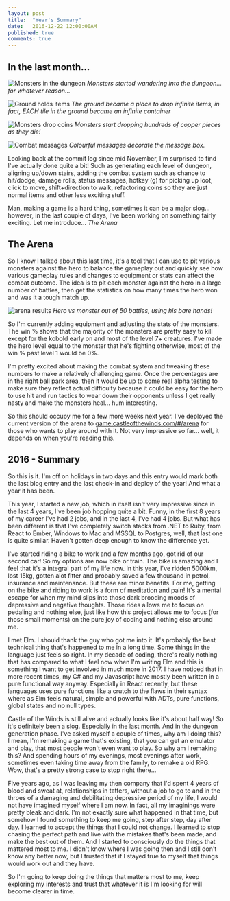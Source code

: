 ```yaml
---
layout: post
title:  "Year's Summary"
date:   2016-12-22 12:00:00AM
published: true
comments: true
---
```


## In the last month...


![Monsters in the dungeon](/cotwmtor/images/random_monsters.png)
*Monsters started wandering into the dungeon... for whatever reason...*

![Ground holds items](/cotwmtor/images/items_on_ground.png)
*The ground became a place to drop infinite items, in fact, _EACH_ tile in the ground became an infinite container*

![Monsters drop coins](/cotwmtor/images/coinloot.png)
*Monsters start dropping hundreds of copper pieces as they die!*

![Combat messages](/cotwmtor/images/combat_messages.png)
*Colourful messages decorate the message box.*

Looking back at the commit log since mid November, I'm surprised to find I've actually done quite a bit! Such as generating each level of dungeon, aligning up/down stairs,
 adding the combat system such as chance to hit/dodge, damage rolls, status messages, hotkey (g) for picking up loot, click to move, shift+direction to walk, refactoring coins
 so they are just normal items and other less exciting stuff.

Man, making a game is a hard thing, sometimes it can be a major slog... however, in the last couple of days, I've been working on something fairly exciting. Let me introduce...
 *The Arena*


## The Arena

So I know I talked about this last time, it's a tool that I can use to pit various monsters against the hero to balance the gameplay out and quickly see how various gameplay
rules and changes to equipment or stats can affect the combat outcome. The idea is to pit each monster against the hero in a large number of battles, then get the statistics
on how many times the hero won and was it a tough match up.

![arena results](/cotwmtor/images/arena_take2.png)
*Hero vs monster out of 50 battles, using his bare hands!*

So I'm currently adding equipment and adjusting the stats of the monsters. The win % shows that the majority of the monsters are pretty easy to kill except for the kobold
early on and most of the level 7+ creatures. I've made the hero level equal to the monster that he's fighting otherwise, most of the win % past level 1 would be 0%.

I'm pretty excited about making the combat system and tweaking these numbers to make a relatively challenging game. Once the percentages are in the right ball park area, then
it would be up to some real alpha testing to make sure they reflect actual difficulty because it could be easy for the hero to use hit and run tactics to wear down their opponents
unless I get really nasty and make the monsters heal... hum interesting.

So this should occupy me for a few more weeks next year. I've deployed the current version of the arena to [game.castleofthewinds.com/#/arena](http://game.castleofthewinds.com/#/arena)
for those who wants to play around with it. Not very impressive so far... well, it depends on when you're reading this.


## 2016 - Summary

So this is it. I'm off on holidays in two days and this entry would mark both the last blog entry and the last check-in and deploy of the year! And what a year it has been.

This year, I started a new job, which in itself isn't very impressive since in the last 4 years, I've been job hopping quite a bit. Funny, in the first 8 years of my career
 I've had 2 jobs, and in the last 4, I've had 4 jobs. But what has been different is that I've completely switch stacks from .NET to Ruby, from React to Ember, Windows to Mac
 and MSSQL to Postgres, well, that last one is quite similar. Haven't gotten deep enough to know the difference yet.

I've started riding a bike to work and a few months ago, got rid of our second car! So my options are now bike or train. The bike is amazing and I feel that it's a integral
part of my life now. In this year, I've ridden 5000km, lost 15kg, gotten alot fitter and probably saved a few thousand in petrol, insurance and maintenance.
But these are minor benefits. For me, getting on the bike and riding to work is a form of meditation and pain! It's a mental escape for when my mind slips into those dark brooding
moods of depressive and negative thoughts. Those rides allows me to focus on pedaling and nothing else, just like how this project allows me to focus (for those small moments)
on the pure joy of coding and nothing else around me.

I met Elm. I should thank the guy who got me into it. It's probably the best technical thing that's happened to me in a long time. Some things in the language just feels
so right. In my decade of coding, there's really nothing that has compared to  what I feel now when I'm writing Elm and this is something I want to get involved in much more in 2017.
I have noticed that in more recent times, my C# and my Javascript have mostly been written in a pure functional way anyway. Especially in React recently,
but these languages uses pure functions like a crutch to the flaws in their syntax where as Elm feels natural, simple and powerful with ADTs, pure functions, global states and no null types.

Castle of the Winds is still alive and actually looks like it's about half way! So it's definitely been a slog. Especially in the last month. And in the dungeon generation phase.
I've asked myself a couple of times, why am I doing this? I mean, I'm remaking a game that's existing, that you can get an emulator and play, that most people won't even
want to play. So why am I remaking this? And spending hours of my evenings, most evenings after work, sometimes even taking time away from the family, to remake a old
RPG. Wow, that's a pretty strong case to stop right there...

Five years ago, as I was leaving my then company that I'd spent 4 years of blood and sweat at, relationships in tatters, without a job to go to and in the throes of a damaging and debilitating depressive period
of my life, I would not have imagined myself where I am now. In fact, all my imaginings were pretty bleak and dark. I'm not exactly sure what happened in that time,
but somehow I found something to keep me going, step after step, day after day. I learned to accept the things that I could not change. I learned to stop chasing the
perfect path and live with the mistakes that's been made, and make the best out of them. And I started to consciously do the things that mattered most to me.
I didn't know where I was going then and I still don't know any better now, but I trusted that if I stayed true to myself that things would work out and they have.

So I'm going to keep doing the things that matters most to me, keep exploring my interests and trust that whatever it is I'm looking for will become clearer in time.

